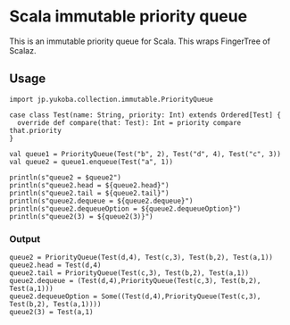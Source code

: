 # Scala immutable priority queue

This is an immutable priority queue for Scala.
This wraps FingerTree of Scalaz.

## Usage
    import jp.yukoba.collection.immutable.PriorityQueue

    case class Test(name: String, priority: Int) extends Ordered[Test] {
      override def compare(that: Test): Int = priority compare that.priority
    }

    val queue1 = PriorityQueue(Test("b", 2), Test("d", 4), Test("c", 3))
    val queue2 = queue1.enqueue(Test("a", 1))

    println(s"queue2 = $queue2")
    println(s"queue2.head = ${queue2.head}")
    println(s"queue2.tail = ${queue2.tail}")
    println(s"queue2.dequeue = ${queue2.dequeue}")
    println(s"queue2.dequeueOption = ${queue2.dequeueOption}")
    println(s"queue2(3) = ${queue2(3)}")

### Output
    queue2 = PriorityQueue(Test(d,4), Test(c,3), Test(b,2), Test(a,1))
    queue2.head = Test(d,4)
    queue2.tail = PriorityQueue(Test(c,3), Test(b,2), Test(a,1))
    queue2.dequeue = (Test(d,4),PriorityQueue(Test(c,3), Test(b,2), Test(a,1)))
    queue2.dequeueOption = Some((Test(d,4),PriorityQueue(Test(c,3), Test(b,2), Test(a,1))))
    queue2(3) = Test(a,1)

